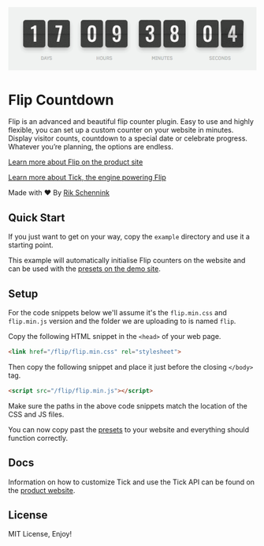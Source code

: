 ![](./flip.gif)

# Flip Countdown

Flip is an advanced and beautiful flip counter plugin. Easy to use and highly flexible, you can set up a custom counter on your website in minutes. Display visitor counts, countdown to a special date or celebrate progress. Whatever you’re planning, the options are endless.

[Learn more about Flip on the product site](https://pqina.nl/flip/)

[Learn more about Tick, the engine powering Flip](https://github.com/pqina/tick/)

Made with ❤ By [Rik Schennink](https://twitter.com/rikschennink/)


## Quick Start

If you just want to get on your way, copy the `example` directory and use it a starting point.

This example will automatically initialise Flip counters on the website and can be used with the [presets on the demo site](https://pqina.nl/flip/#presets).


## Setup

For the code snippets below we'll assume it's the `flip.min.css` and `flip.min.js` version and the folder we are uploading to is named `flip`.

Copy the following HTML snippet in the `<head>` of your web page.

```html
<link href="/flip/flip.min.css" rel="stylesheet">
```

Then copy the following snippet and place it just before the closing `</body>` tag.

```html
<script src="/flip/flip.min.js"></script>
```

Make sure the paths in the above code snippets match the location of the CSS and JS files.

You can now copy past the [presets](https://pqina.nl/flip/#presets) to your website and everything should function correctly.


## Docs

Information on how to customize Tick and use the Tick API can be found on the [product website](https://pqina.nl/tick/).


## License

MIT License, Enjoy!
